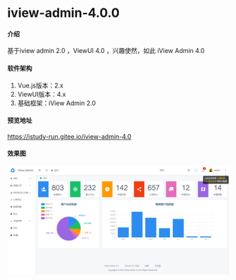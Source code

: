 # iview-admin-4.0.0

#### 介绍
基于iview admin 2.0 ，ViewUI 4.0 ，兴趣使然，如此 iView Admin 4.0

#### 软件架构

1.  Vue.js版本：2.x
2.  ViewUI版本：4.x
3.  基础框架：iView Admin 2.0 

#### 预览地址
 https://istudy-run.gitee.io/iview-admin-4.0


#### 效果图
![输入图片说明](preview.png)